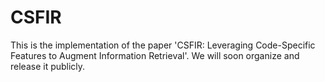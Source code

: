 # CSFIR

This is the implementation of the paper 'CSFIR: Leveraging Code-Specific Features to Augment Information Retrieval'. We will soon organize and release it publicly.






